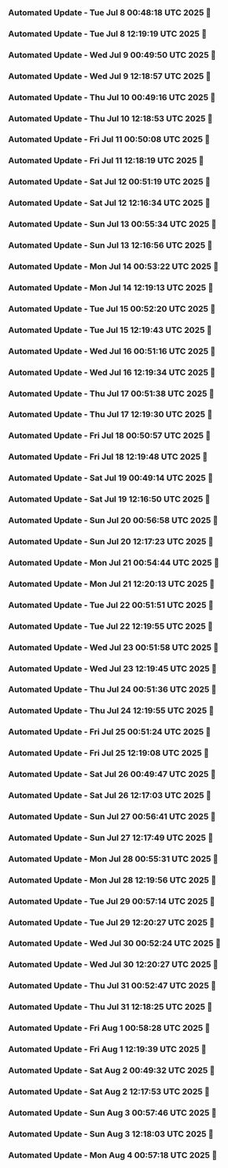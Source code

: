 


### Automated Update - Tue Jul  8 00:48:18 UTC 2025 🚀


### Automated Update - Tue Jul  8 12:19:19 UTC 2025 🚀


### Automated Update - Wed Jul  9 00:49:50 UTC 2025 🚀


### Automated Update - Wed Jul  9 12:18:57 UTC 2025 🚀


### Automated Update - Thu Jul 10 00:49:16 UTC 2025 🚀


### Automated Update - Thu Jul 10 12:18:53 UTC 2025 🚀


### Automated Update - Fri Jul 11 00:50:08 UTC 2025 🚀


### Automated Update - Fri Jul 11 12:18:19 UTC 2025 🚀


### Automated Update - Sat Jul 12 00:51:19 UTC 2025 🚀


### Automated Update - Sat Jul 12 12:16:34 UTC 2025 🚀


### Automated Update - Sun Jul 13 00:55:34 UTC 2025 🚀


### Automated Update - Sun Jul 13 12:16:56 UTC 2025 🚀


### Automated Update - Mon Jul 14 00:53:22 UTC 2025 🚀


### Automated Update - Mon Jul 14 12:19:13 UTC 2025 🚀


### Automated Update - Tue Jul 15 00:52:20 UTC 2025 🚀


### Automated Update - Tue Jul 15 12:19:43 UTC 2025 🚀


### Automated Update - Wed Jul 16 00:51:16 UTC 2025 🚀


### Automated Update - Wed Jul 16 12:19:34 UTC 2025 🚀


### Automated Update - Thu Jul 17 00:51:38 UTC 2025 🚀


### Automated Update - Thu Jul 17 12:19:30 UTC 2025 🚀


### Automated Update - Fri Jul 18 00:50:57 UTC 2025 🚀


### Automated Update - Fri Jul 18 12:19:48 UTC 2025 🚀


### Automated Update - Sat Jul 19 00:49:14 UTC 2025 🚀


### Automated Update - Sat Jul 19 12:16:50 UTC 2025 🚀


### Automated Update - Sun Jul 20 00:56:58 UTC 2025 🚀


### Automated Update - Sun Jul 20 12:17:23 UTC 2025 🚀


### Automated Update - Mon Jul 21 00:54:44 UTC 2025 🚀


### Automated Update - Mon Jul 21 12:20:13 UTC 2025 🚀


### Automated Update - Tue Jul 22 00:51:51 UTC 2025 🚀


### Automated Update - Tue Jul 22 12:19:55 UTC 2025 🚀


### Automated Update - Wed Jul 23 00:51:58 UTC 2025 🚀


### Automated Update - Wed Jul 23 12:19:45 UTC 2025 🚀


### Automated Update - Thu Jul 24 00:51:36 UTC 2025 🚀


### Automated Update - Thu Jul 24 12:19:55 UTC 2025 🚀


### Automated Update - Fri Jul 25 00:51:24 UTC 2025 🚀


### Automated Update - Fri Jul 25 12:19:08 UTC 2025 🚀


### Automated Update - Sat Jul 26 00:49:47 UTC 2025 🚀


### Automated Update - Sat Jul 26 12:17:03 UTC 2025 🚀


### Automated Update - Sun Jul 27 00:56:41 UTC 2025 🚀


### Automated Update - Sun Jul 27 12:17:49 UTC 2025 🚀


### Automated Update - Mon Jul 28 00:55:31 UTC 2025 🚀


### Automated Update - Mon Jul 28 12:19:56 UTC 2025 🚀


### Automated Update - Tue Jul 29 00:57:14 UTC 2025 🚀


### Automated Update - Tue Jul 29 12:20:27 UTC 2025 🚀


### Automated Update - Wed Jul 30 00:52:24 UTC 2025 🚀


### Automated Update - Wed Jul 30 12:20:27 UTC 2025 🚀


### Automated Update - Thu Jul 31 00:52:47 UTC 2025 🚀


### Automated Update - Thu Jul 31 12:18:25 UTC 2025 🚀


### Automated Update - Fri Aug  1 00:58:28 UTC 2025 🚀


### Automated Update - Fri Aug  1 12:19:39 UTC 2025 🚀


### Automated Update - Sat Aug  2 00:49:32 UTC 2025 🚀


### Automated Update - Sat Aug  2 12:17:53 UTC 2025 🚀


### Automated Update - Sun Aug  3 00:57:46 UTC 2025 🚀


### Automated Update - Sun Aug  3 12:18:03 UTC 2025 🚀


### Automated Update - Mon Aug  4 00:57:18 UTC 2025 🚀
